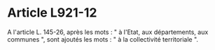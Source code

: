 # Article L921-12

A l'article L. 145-26, après les mots : " à l'Etat, aux départements, aux communes ", sont ajoutés les mots : " à la collectivité territoriale ".
